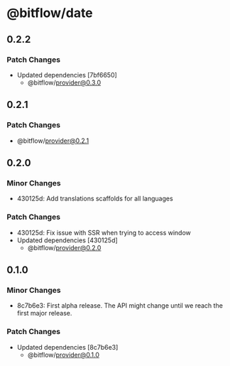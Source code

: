 # @bitflow/date

## 0.2.2

### Patch Changes

- Updated dependencies [7bf6650]
  - @bitflow/provider@0.3.0

## 0.2.1

### Patch Changes

- @bitflow/provider@0.2.1

## 0.2.0

### Minor Changes

- 430125d: Add translations scaffolds for all languages

### Patch Changes

- 430125d: Fix issue with SSR when trying to access window
- Updated dependencies [430125d]
  - @bitflow/provider@0.2.0

## 0.1.0

### Minor Changes

- 8c7b6e3: First alpha release. The API might change until we reach the first major release.

### Patch Changes

- Updated dependencies [8c7b6e3]
  - @bitflow/provider@0.1.0
